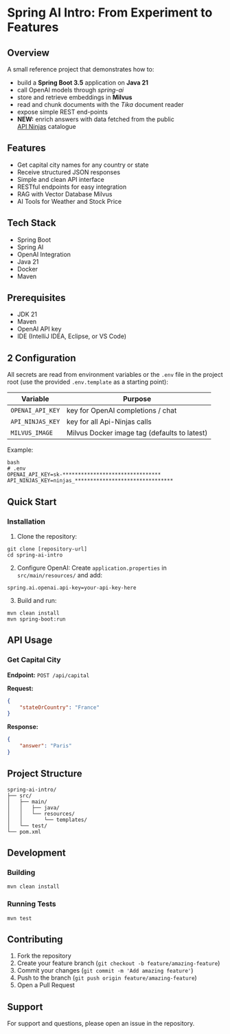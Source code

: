 # Spring AI Intro: From Experiment to Features

## Overview
A small reference project that demonstrates how to:

* build a **Spring Boot 3.5** application on **Java 21**
* call OpenAI models through *spring-ai*
* store and retrieve embeddings in **Milvus**
* read and chunk documents with the *Tika* document reader
* expose simple REST end-points
* **NEW:** enrich answers with data fetched from the public  
  [API Ninjas](https://api-ninjas.com/api) catalogue

## Features
- Get capital city names for any country or state
- Receive structured JSON responses
- Simple and clean API interface
- RESTful endpoints for easy integration
- RAG with Vector Database Milvus
- AI Tools for Weather and Stock Price

## Tech Stack
- Spring Boot
- Spring AI
- OpenAI Integration
- Java 21
- Docker
- Maven

## Prerequisites
- JDK 21
- Maven
- OpenAI API key
- IDE (IntelliJ IDEA, Eclipse, or VS Code)

## 2  Configuration

All secrets are read from environment variables or the `.env` file in the
project root (use the provided `.env.template` as a starting point):

| Variable | Purpose |
|----------|---------|
| `OPENAI_API_KEY`       | key for OpenAI completions / chat |
| `API_NINJAS_KEY`       | key for all Api-Ninjas calls |
| `MILVUS_IMAGE`         | Milvus Docker image tag (defaults to latest) |

Example:
```
bash
# .env
OPENAI_API_KEY=sk-********************************
API_NINJAS_KEY=ninjas_********************************
```

## Quick Start

### Installation

1. Clone the repository:
```shell script
git clone [repository-url]
cd spring-ai-intro
```

2. Configure OpenAI:
   Create `application.properties` in `src/main/resources/` and add:
```properties
spring.ai.openai.api-key=your-api-key-here
```

3. Build and run:
```shell script
mvn clean install
mvn spring-boot:run
```

## API Usage

### Get Capital City
**Endpoint:** `POST /api/capital`

**Request:**
```json
{
    "stateOrCountry": "France"
}
```

**Response:**
```json
{
    "answer": "Paris"
}
```

## Project Structure
```
spring-ai-intro/
├── src/
│   ├── main/
│   │   ├── java/
│   │   └── resources/
│   │       └── templates/
│   └── test/
└── pom.xml
```

## Development

### Building
```shell script
mvn clean install
```

### Running Tests
```shell script
mvn test
```

## Contributing
1. Fork the repository
2. Create your feature branch (`git checkout -b feature/amazing-feature`)
3. Commit your changes (`git commit -m 'Add amazing feature'`)
4. Push to the branch (`git push origin feature/amazing-feature`)
5. Open a Pull Request

## Support
For support and questions, please open an issue in the repository.
